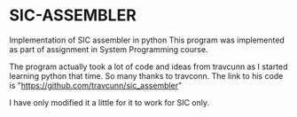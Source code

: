 # SIC-ASSEMBLER
Implementation of SIC assembler in python 
This program was implemented as part of assignment in System Programming course.

The program actually took a lot of code and ideas from travcunn as I started learning python that time.
So many thanks to travconn. The link to his code is "https://github.com/travcunn/sic_assembler"

I have only modified it a little for it to work for SIC only.
